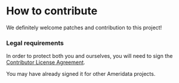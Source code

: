 # How to contribute

We definitely welcome patches and contribution to this project!

### Legal requirements

In order to protect both you and ourselves, you will need to sign the
[Contributor License Agreement](https://cla.developers.ameridata.cloud/).

You may have already signed it for other Ameridata projects.